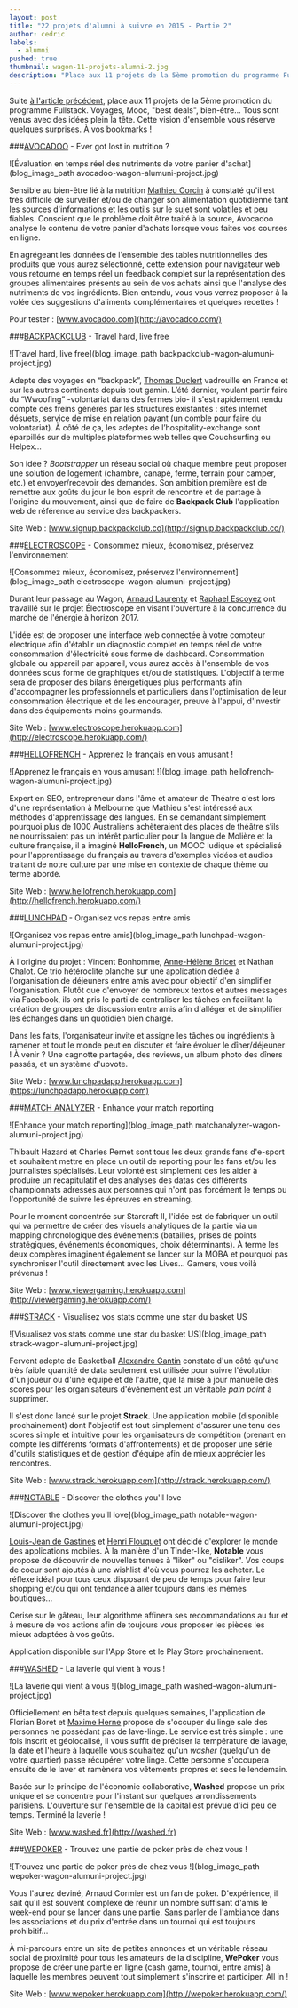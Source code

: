 ```yaml
---
layout: post
title: "22 projets d'alumni à suivre en 2015 - Partie 2"
author: cedric
labels:
  - alumni
pushed: true
thumbnail: wagon-11-projets-alumni-2.jpg
description: "Place aux 11 projets de la 5ème promotion du programme Fullstack. Ils sont venus avec des idées et repartis avec des projets en dur. Cette vision d'ensemble vous réserve quelques surprises. À vos bookmarks !"
---
```


Suite [à l'article précédent](http://www.lewagon.org/blog/alumni-wagon-projets-2015), place aux 11 projets de la 5ème promotion du programme Fullstack. Voyages, Mooc, "best deals", bien-être... Tous sont venus avec des idées plein la tête. Cette vision d'ensemble vous réserve quelques surprises. À vos bookmarks !

###[AVOCADOO](http://avocadoo.com/) - Ever got lost in nutrition ?

![Évaluation en temps réel des nutriments de votre panier d'achat](blog_image_path avocadoo-wagon-alumuni-project.jpg)

Sensible au bien-être lié à la nutrition [Mathieu Corcin](https://twitter.com/MatthieuCorcin) à constaté qu'il est très difficile de surveiller et/ou de changer son alimentation quotidienne tant les sources d'informations et les outils sur le sujet sont volatiles et peu fiables. Conscient que le problème doit être traité à la source, Avocadoo analyse le contenu de votre panier d'achats lorsque vous faites vos courses en ligne.

En agrégeant les données de l'ensemble des tables nutritionnelles des produits que vous aurez sélectionné, cette extension pour navigateur web vous retourne en temps réel un feedback complet sur la représentation des groupes alimentaires présents au sein de vos achats ainsi que l'analyse des nutriments de vos ingrédients. Bien entendu, vous vous verrez proposer à la volée des suggestions d'aliments complémentaires et quelques recettes !

Pour tester : [www.avocadoo.com](http://avocadoo.com/)


###[BACKPACKCLUB](http://signup.backpackclub.co/) - Travel hard, live free

![Travel hard, live free](blog_image_path backpackclub-wagon-alumuni-project.jpg)

Adepte des voyages en “backpack”, [Thomas Duclert](https://twitter.com/Sanbaad) vadrouille en France et sur les autres continents depuis tout gamin. L’été dernier, voulant partir faire du “Wwoofing” -volontariat dans des fermes bio- il s'est rapidement rendu compte des freins générés par les structures existantes : sites internet désuets, service de mise en relation payant (un comble pour faire du volontariat). À côté de ça, les adeptes de l’hospitality-exchange sont éparpillés sur de multiples plateformes web telles que Couchsurfing ou Helpex...

Son idée ? *Bootstrapper* un réseau social où chaque membre peut proposer une solution de logement (chambre, canapé, ferme, terrain pour camper, etc.) et envoyer/recevoir des demandes. Son ambition première est de remettre aux goûts du jour le bon esprit de rencontre et de partage à l'origine du mouvement, ainsi que de faire de **Backpack Club** l'application web de référence au service des backpackers.

Site Web : [www.signup.backpackclub.co](http://signup.backpackclub.co/)


###[ÉLECTROSCOPE](http://electroscope.herokuapp.com/) - Consommez mieux, économisez, préservez l'environnement

![Consommez mieux, économisez, préservez l'environnement](blog_image_path electroscope-wagon-alumuni-project.jpg)

Durant leur passage au Wagon, [Arnaud Laurenty](http://fr.linkedin.com/pub/arnaud-laurenty/8/560/ba2) et [Raphael Escoyez](https://twitter.com/Raph_LRa) ont travaillé sur le projet Électroscope en visant l'ouverture à la concurrence du marché de l'énergie à horizon 2017.

L'idée est de proposer une interface web connectée à votre compteur électrique afin d'établir un diagnostic complet en temps réel de votre consommation d'électricité sous forme de dashboard. Consommation globale ou appareil par appareil, vous aurez accès à l'ensemble de vos données sous forme de graphiques et/ou de statistiques. L'objectif à terme sera de proposer des bilans énergétiques plus performants afin d'accompagner les professionnels et particuliers dans l'optimisation de leur consommation électrique et de les encourager, preuve à l'appui, d'investir dans des équipements moins gourmands.

Site Web : [www.electroscope.herokuapp.com](http://electroscope.herokuapp.com/)


###[HELLOFRENCH](http://hellofrench.herokuapp.com/) - Apprenez le français en vous amusant !

![Apprenez le français en vous amusant !](blog_image_path hellofrench-wagon-alumuni-project.jpg)

Expert en SEO, entrepreneur dans l'âme et amateur de Théatre c'est lors d'une représentation à Melbourne que Mathieu s'est intéressé aux méthodes d'apprentissage des langues. En se demandant simplement pourquoi plus de 1000 Australiens achèteraient des places de théâtre s’ils ne nourrissaient pas un intérêt particulier pour la langue de Molière et la culture française, il a imaginé **HelloFrench**, un MOOC ludique et spécialisé pour l'apprentissage du français au travers d'exemples vidéos et audios traitant de notre culture par une mise en contexte de chaque thème ou terme abordé.

Site Web : [www.hellofrench.herokuapp.com](http://hellofrench.herokuapp.com/)


###[LUNCHPAD](https://lunchpadapp.herokuapp.com) - Organisez vos repas entre amis

![Organisez vos repas entre amis](blog_image_path lunchpad-wagon-alumuni-project.jpg)

À l'origine du projet : Vincent Bonhomme, [Anne-Hélène Bricet](@AHBricet) et Nathan Chalot. Ce trio hétéroclite planche sur une application dédiée à l'organisation de déjeuners entre amis avec pour objectif d'en simplifier l'organisation. Plutôt que d'envoyer de nombreux textos et autres messages via Facebook, ils ont pris le parti de centraliser les tâches en facilitant la création de groupes de discussion entre amis afin d'alléger et de simplifier les échanges dans un quotidien bien chargé.

Dans les faits, l'organisateur invite et assigne les tâches ou ingrédients à ramener et tout le monde peut en discuter et faire évoluer le dîner/déjeuner ! À venir ? Une cagnotte partagée, des reviews, un album photo des dîners passés, et un système d'upvote.

Site Web : [www.lunchpadapp.herokuapp.com](https://lunchpadapp.herokuapp.com)


###[MATCH ANALYZER](http://viewergaming.herokuapp.com/) - Enhance your match reporting

![Enhance your match reporting](blog_image_path matchanalyzer-wagon-alumuni-project.jpg)

Thibault Hazard et Charles Pernet sont tous les deux grands fans d'e-sport et souhaitent mettre en place un outil de reporting pour les fans et/ou les journalistes spécialisés. Leur volonté est simplement des les aider à produire un récapitulatif et des analyses des datas des différents championnats adressés aux personnes qui n'ont pas forcément le temps ou l'opportunité de suivre les épreuves en streaming.

Pour le moment concentrée sur Starcraft II, l'idée est de fabriquer un outil qui va permettre de créer des visuels analytiques de la partie via un mapping chronologique des événements (batailles, prises de points stratégiques, événements économiques, choix déterminants). À terme les deux compères imaginent également se lancer sur la MOBA et pourquoi pas synchroniser l'outil directement avec les Lives... Gamers, vous voilà prévenus !

Site Web : [www.viewergaming.herokuapp.com](http://viewergaming.herokuapp.com/)


###[STRACK](http://strack.herokuapp.com/) - Visualisez vos stats comme une star du basket US

![Visualisez vos stats comme une star du basket US](blog_image_path strack-wagon-alumuni-project.jpg)

Fervent adepte de Basketball [Alexandre Gantin](https://twitter.com/@aalkg) constate d'un côté qu'une très faible quantité de data seulement est utilisée pour suivre l'évolution d'un joueur ou d'une équipe et de l'autre, que la mise à jour manuelle des scores pour les organisateurs d'événement est un véritable *pain point* à supprimer.

Il s'est donc lancé sur le projet **Strack**. Une application mobile (disponible prochainement) dont l'objectif est tout simplement d'assurer une tenu des scores simple et intuitive pour les organisateurs de compétition (prenant en compte les différents formats d'affrontements) et de proposer une série d'outils statistiques et de gestion d'équipe afin de mieux apprécier les rencontres.

Site Web : [www.strack.herokuapp.com](http://strack.herokuapp.com/)


###[NOTABLE](#) - Discover the clothes you'll love

![Discover the clothes you'll love](blog_image_path notable-wagon-alumuni-project.jpg)

[Louis-Jean de Gastines](https://twitter.com/) et [Henri Flouquet](https://twitter.com/hflouquet) ont décidé d'explorer le monde des applications mobiles. À la manière d'un Tinder-like, **Notable** vous propose de découvrir de nouvelles tenues à "liker" ou "disliker". Vos coups de coeur sont ajoutés à une wishlist d'où vous pourrez les acheter. Le réflexe idéal pour tous ceux disposant de peu de temps pour faire leur shopping et/ou qui ont tendance à aller toujours dans les mêmes boutiques...

Cerise sur le gâteau, leur algorithme affinera ses recommandations au fur et à mesure de vos actions afin de toujours vous proposer les pièces les mieux adaptées à vos goûts.

Application disponible sur l'App Store et le Play Store prochainement.


###[WASHED](http://washed.fr) - La laverie qui vient à vous !

![La laverie qui vient à vous !](blog_image_path washed-wagon-alumuni-project.jpg)

Officiellement en bêta test depuis quelques semaines, l'application de Florian Boret et [Maxime Herne](https://twitter.com/maximeherne) propose de s'occuper du linge sale des personnes ne possédant pas de lave-linge. Le service est très simple : une fois inscrit et géolocalisé, il vous suffit de préciser la température de lavage, la date et l'heure à laquelle vous souhaitez qu'un *washer* (quelqu'un de votre quartier) passe récupérer votre linge. Cette personne s'occupera ensuite de le laver et ramènera vos vêtements propres et secs le lendemain.

Basée sur le principe de l'économie collaborative, **Washed** propose un prix unique et se concentre pour l'instant sur quelques arrondissements parisiens. L'ouverture sur l'ensemble de la capital est prévue d'ici peu de temps. Terminé la laverie !

Site Web : [www.washed.fr](http://washed.fr)


###[WEPOKER](http://wepoker.herokuapp.com/) - Trouvez une partie de poker près de chez vous !

![Trouvez une partie de poker près de chez vous !](blog_image_path wepoker-wagon-alumuni-project.jpg)

Vous l'aurez deviné, Arnaud Cormier est un fan de poker. D'expérience, il sait qu'il est souvent complexe de réunir un nombre suffisant d'amis le week-end pour se lancer dans une partie. Sans parler de l'ambiance dans les associations et du prix d'entrée dans un tournoi qui est toujours prohibitif...

À mi-parcours entre un site de petites annonces et un véritable réseau social de proximité pour tous les amateurs de la discipline, **WePoker** vous propose de créer une partie en ligne (cash game, tournoi, entre amis) à laquelle les membres peuvent tout simplement s'inscrire et participer. All in !

Site Web : [www.wepoker.herokuapp.com](http://wepoker.herokuapp.com/)
